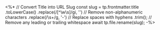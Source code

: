 <%*
// Convert Title into URL Slug
  const slug = tp.frontmatter.title
    .toLowerCase()
    .replace(/[^\w\s]/gi, '') // Remove non-alphanumeric characters
    .replace(/\s+/g, '-') // Replace spaces with hyphens
    .trim(); // Remove any leading or trailing whitespace
  await tp.file.rename(slug);
-%>